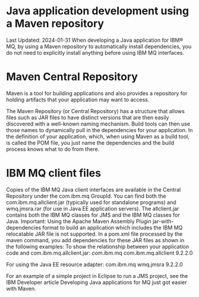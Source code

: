 
# Java application development using a Maven repository
Last Updated: 2024-01-31
When developing a Java application for IBM® MQ, by using a Maven repository to automatically install dependencies, you do not need to explicitly install anything before using IBM MQ interfaces.

# Maven Central Repository
Maven is a tool for building applications and also provides a repository for holding artifacts that your application may want to access.

The Maven Repository (or Central Repository) has a structure that allows files such as JAR files to have distinct versions that are then easily discovered with a well-known naming mechanism. Build tools can then use those names to dynamically pull in the dependencies for your application. In the definition of your application, which, when using Maven as a build tool, is called the POM file, you just name the dependencies and the build process knows what to do from there.

# IBM MQ client files
Copies of the IBM MQ Java client interfaces are available in the Central Repository under the com.ibm.mq GroupId. You can find both the com.ibm.mq.allclient.jar (typically used for standalone programs) and wmq.jmsra.rar (for use in Java EE application servers). The allclient.jar contains both the IBM MQ classes for JMS and the IBM MQ classes for Java.
Important: Using the Apache Maven Assembly Plugin jar-with-dependencies format to build an application which includes the IBM MQ relocatable JAR file is not supported.
In a pom.xml file processed by the maven command, you add dependencies for these JAR files as shown in the following examples:
To show the relationship between your application code and com.ibm.mq.allclient.jar:
<dependency>
        <groupId>com.ibm.mq</groupId>
        <artifactId>com.ibm.mq.allclient</artifactId>
        <version>9.2.2.0</version>
    </dependency>

For using the Java EE resource adapter:
<dependency>
     <groupId>com.ibm.mq</groupId>
     <artifactId>wmq.jmsra</artifactId>
     <version>9.2.2.0</version>
 </dependency>

For an example of a simple project in Eclipse to run a JMS project, see the IBM Developer article Developing Java applications for MQ just got easier with Maven.
